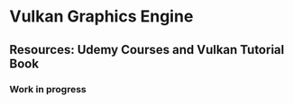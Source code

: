 # Vulkan Graphics Engine

## Resources: Udemy Courses and Vulkan Tutorial Book

### Work in progress